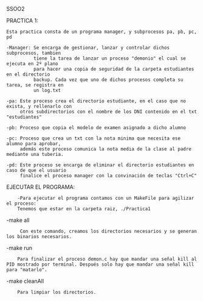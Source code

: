 SSOO2

PRACTICA 1:

    Esta practica consta de un programa manager, y subprocesos pa, pb, pc, pd

    -Manager: Se encarga de gestionar, lanzar y controlar dichos subprocesos, tambien 
              tiene la tarea de lanzar un proceso "demonio" el cual se ejecuta en 2º plano
              para hacer una copia de seguridad de la carpeta estudiantes en el directorio 
              backup. Cada vez que uno de dichos procesos completa su tarea, se registra en
              un log.txt

    -pa: Este proceso crea el directorio estudiante, en el caso que no exista, y rellenarlo con
         otros subdirectorios con el nombre de los DNI contenido en el txt "estudiantes"
    
    -pb: Proceso que copia el modelo de examen asignado a dicho alumno

    -pc: Proceso que crea un txt con la nota minima que necesita ese alumno para aprobar, 
         además este proceso comunica la nota media de la clase al padre mediante una tuberia.

    -pd: Este proceso se encarga de eliminar el directorio estudiantes en caso de que el usuario
         finalice el proceso manager con la convinación de teclas "Ctrl+C"

    
   EJECUTAR EL PROGRAMA:

        -Para ejecutar el programa contamos con un MakeFile para agilizar el proceso:
        Tenemos que estar en la carpeta raiz, ./Practica1
       
   -make all
   
         Con este comando, creamos los directorios necesarios y se generan los binarios necesarios.
        
   -make run

        Para finalizar el proceso demon.c hay que mandar una señal kill al PID mostrado por terminal. Después solo hay que mandar una señal kill para "matarlo".
    	
   -make cleanAll      
         
        Para limpiar los directorios.
    
